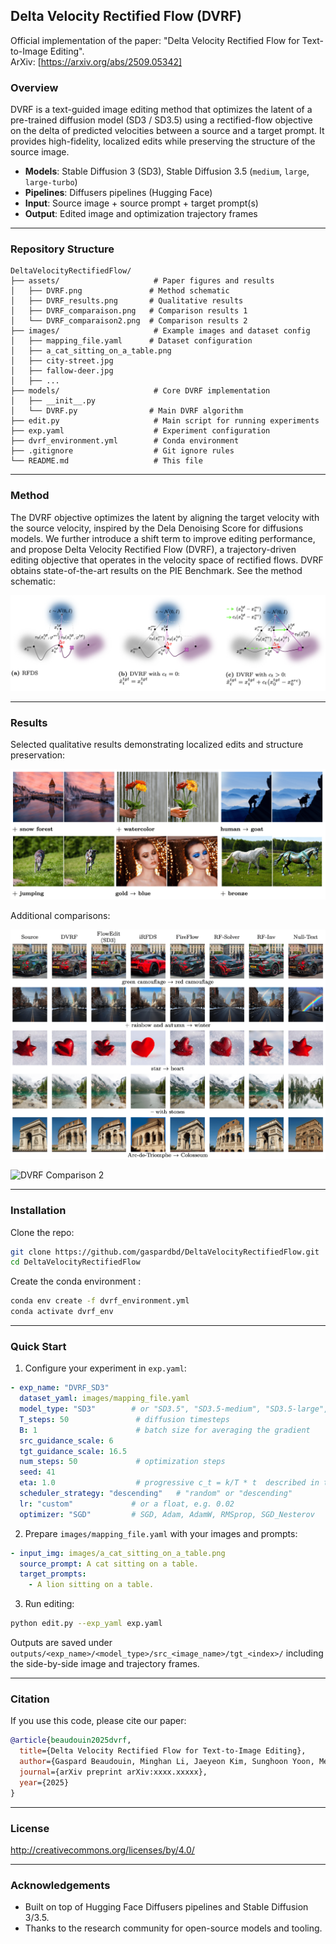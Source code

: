 ## Delta Velocity Rectified Flow (DVRF)

Official implementation of the paper: "Delta Velocity Rectified Flow for Text-to-Image Editing".  
ArXiv: [https://arxiv.org/abs/2509.05342]

### Overview
DVRF is a text-guided image editing method that optimizes the latent of a pre-trained diffusion model (SD3 / SD3.5) using a rectified-flow objective on the delta of predicted velocities between a source and a target prompt. It provides high-fidelity, localized edits while preserving the structure of the source image.

- **Models**: Stable Diffusion 3 (SD3), Stable Diffusion 3.5 (`medium`, `large`, `large-turbo`)
- **Pipelines**: Diffusers pipelines (Hugging Face)
- **Input**: Source image + source prompt + target prompt(s)
- **Output**: Edited image and optimization trajectory frames

---

### Repository Structure
```
DeltaVelocityRectifiedFlow/
├── assets/                     # Paper figures and results
│   ├── DVRF.png               # Method schematic
│   ├── DVRF_results.png       # Qualitative results
│   ├── DVRF_comparaison.png   # Comparison results 1
│   └── DVRF_comparaison2.png  # Comparison results 2
├── images/                     # Example images and dataset config
│   ├── mapping_file.yaml      # Dataset configuration
│   ├── a_cat_sitting_on_a_table.png
│   ├── city-street.jpg
│   ├── fallow-deer.jpg
│   ├── ...
├── models/                     # Core DVRF implementation
│   ├── __init__.py
│   └── DVRF.py                # Main DVRF algorithm
├── edit.py                     # Main script for running experiments
├── exp.yaml                    # Experiment configuration
├── dvrf_environment.yml        # Conda environment
├── .gitignore                  # Git ignore rules
└── README.md                   # This file
```

---

### Method

The DVRF objective optimizes the latent by aligning the target velocity with the source velocity, inspired by the Dela Denoising Score for diffusions models. We further introduce a shift term to improve editing performance, and propose Delta Velocity Rectified Flow (DVRF), a trajectory-driven editing objective that operates in the velocity space of rectified flows. DVRF obtains state-of-the-art results on the PIE Benchmark. See the method schematic:

![DVRF Method](assets/DVRF.png)

---

### Results

Selected qualitative results demonstrating localized edits and structure preservation:

![DVRF Results](assets/DVRF_results.png)

Additional comparisons:

![DVRF Comparison 1](assets/DVRF_comparaison.png)

![DVRF Comparison 2](assets/DVRF_comparaison2.png)

---

### Installation

Clone the repo:
```bash
git clone https://github.com/gaspardbd/DeltaVelocityRectifiedFlow.git
cd DeltaVelocityRectifiedFlow
```

Create the conda environment :
```bash
conda env create -f dvrf_environment.yml
conda activate dvrf_env
```


---

### Quick Start

1) Configure your experiment in `exp.yaml`:
```yaml
- exp_name: "DVRF_SD3"
  dataset_yaml: images/mapping_file.yaml
  model_type: "SD3"        # or "SD3.5", "SD3.5-medium", "SD3.5-large", "SD3.5-large-turbo"
  T_steps: 50               # diffusion timesteps
  B: 1                      # batch size for averaging the gradient
  src_guidance_scale: 6
  tgt_guidance_scale: 16.5
  num_steps: 50             # optimization steps
  seed: 41
  eta: 1.0                  # progressive c_t = k/T * t  described in the paper
  scheduler_strategy: "descending"   # "random" or "descending"
  lr: "custom"             # or a float, e.g. 0.02
  optimizer: "SGD"         # SGD, Adam, AdamW, RMSprop, SGD_Nesterov
```

2) Prepare `images/mapping_file.yaml` with your images and prompts:
```yaml
- input_img: images/a_cat_sitting_on_a_table.png
  source_prompt: A cat sitting on a table.
  target_prompts:
    - A lion sitting on a table.
```

3) Run editing:
```bash
python edit.py --exp_yaml exp.yaml
```

Outputs are saved under `outputs/<exp_name>/<model_type>/src_<image_name>/tgt_<index>/` including the side-by-side image and trajectory frames.

---

### Citation
If you use this code, please cite our paper:
```bibtex
@article{beaudouin2025dvrf,
  title={Delta Velocity Rectified Flow for Text-to-Image Editing},
  author={Gaspard Beaudouin, Minghan Li, Jaeyeon Kim, Sunghoon Yoon, Mengyu Wang},
  journal={arXiv preprint arXiv:xxxx.xxxxx},
  year={2025}
}
```

---

### License
http://creativecommons.org/licenses/by/4.0/

---

### Acknowledgements
- Built on top of Hugging Face Diffusers pipelines and Stable Diffusion 3/3.5.
- Thanks to the research community for open-source models and tooling.
